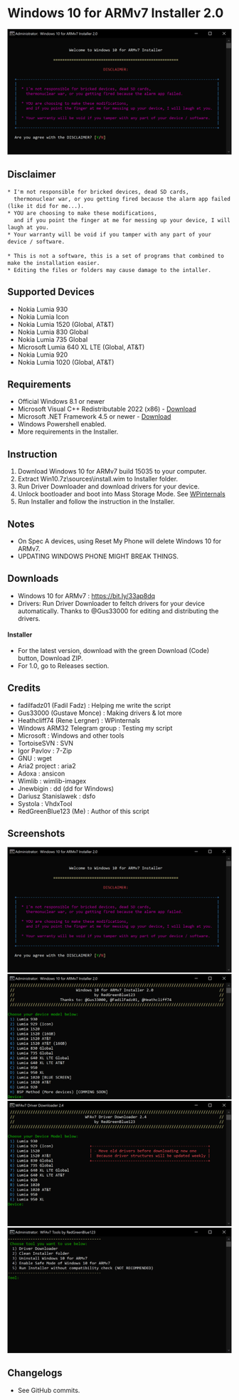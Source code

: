 # Windows 10 for ARMv7 Installer 2.0
![alt text](https://github.com/RedGreenBlue09/Assets/raw/master/WFAv7-1.BMP "WFAv7 Installer")
## Disclaimer
    * I'm not responsible for bricked devices, dead SD cards,
      thermonuclear war, or you getting fired because the alarm app failed (like it did for me...).
    * YOU are choosing to make these modifications,
      and if you point the finger at me for messing up your device, I will laugh at you.
    * Your warranty will be void if you tamper with any part of your device / software.
    
    * This is not a software, this is a set of programs that combined to make the installation easier.
    * Editing the files or folders may cause damage to the intaller.
## Supported Devices
  - Nokia Lumia 930
  - Nokia Lumia Icon
  - Nokia Lumia 1520 (Global, AT&T)
  - Nokia Lumia 830 Global
  - Nokia Lumia 735 Global
  - Microsoft Lumia 640 XL LTE (Global, AT&T)
  - Nokia Lumia 920
  - Nokia Lumia 1020 (Global, AT&T)
## Requirements
  - Official Windows 8.1 or newer
  - Microsoft Visual C++ Redistributable 2022 (x86) - [Download](https://aka.ms/vs/17/release/vc_redist.x86.exe)
  - Microsoft .NET Framework 4.5 or newer - [Download](https://dotnet.microsoft.com/en-us/download/dotnet-framework)
  - Windows Powershell enabled.
  - More requirements in the Installer.
## Instruction
  1. Download Windows 10 for ARMv7 build 15035 to your computer.
  2. Extract Win10.7z\sources\install.wim to Installer folder.
  3. Run Driver Downloader and download drivers for your device.
  4. Unlock bootloader and boot into Mass Storage Mode. See [WPinternals](https://github.com/ReneLergner/WPinternals)
  5. Run Installer and follow the instruction in the Installer.
## Notes
  * On Spec A devices, using Reset My Phone will delete Windows 10 for ARMv7.
  * UPDATING WINDOWS PHONE MIGHT BREAK THINGS.
## Downloads
  - Windows 10 for ARMv7 : https://bit.ly/33ap8dq
  - Drivers: Run Driver Downloader to feltch drivers for your device automatically. Thanks to @Gus33000 for editing and distributing the drivers.
#### Installer
  * For the latest version, download with the green Download (Code) button, Download ZIP.
  * For 1.0, go to Releases section.
## Credits
  - fadilfadz01 (Fadil Fadz)     : Helping me write the script
  - Gus33000 (Gustave Monce)     : Making drivers & lot more
  - Heathcliff74 (Rene Lergner)  : WPinternals
  - Windows ARM32 Telegram group : Testing my script
  - Microsoft                    : Windows and other tools
  - TortoiseSVN                  : SVN
  - Igor Pavlov                  : 7-Zip
  - GNU                          : wget
  - Aria2 project                : aria2
  - Adoxa                        : ansicon
  - Wimlib                       : wimlib-imagex
  - Jnewbigin                    : dd (dd for Windows)
  - Dariusz Stanislawek          : dsfo
  - Systola                      : VhdxTool
  - RedGreenBlue123 (Me)         : Author of this script
## Screenshots
![alt text](https://github.com/RedGreenBlue09/Assets/raw/master/WFAv7-1.BMP "WFAv7-S1")
![alt text](https://github.com/RedGreenBlue09/Assets/raw/master/WFAv7-2.BMP "WFAv7-S2")
![alt text](https://github.com/RedGreenBlue09/Assets/raw/master/WFAv7-3.BMP "WFAv7-DD")
![alt text](https://github.com/RedGreenBlue09/Assets/raw/master/WFAv7-4.BMP "WFAv7-TL")
## Changelogs
  - See GitHub commits.
